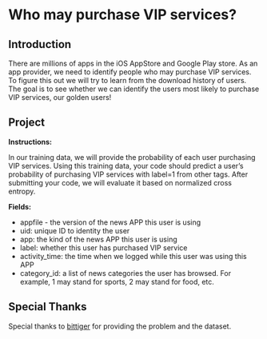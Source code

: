 # Who may purchase VIP services?

## Introduction
There are millions of apps in the iOS AppStore and Google Play store. As an app provider, we need to identify people who may purchase VIP services. To figure this out we will try to learn from the download history of users. The goal is to see whether we can identify the users most likely to purchase VIP services, our golden users!

## Project
**Instructions:** 

In our training data, we will provide the probability of each user purchasing VIP services. Using this training data, your code should predict a user’s probability of purchasing VIP services with label=1 from other tags. After submitting your code, we will evaluate it based on normalized cross entropy.

**Fields:**
* appfile - the version of the news APP this user is using
* uid: unique ID to identity the user
* app: the kind of the news APP this user is using
* label: whether this user has purchased VIP service
* activity_time: the time when we logged while this user was using this APP
* category_id: a list of news categories the user has browsed. For example, 1 may stand for sports, 2 may stand for food, etc.

## Special Thanks
Special thanks to [bittiger](http://bittiger.io/) for providing the problem and the dataset.
